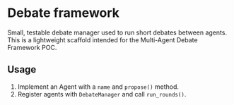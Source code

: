 Debate framework
================

Small, testable debate manager used to run short debates between agents. This is a lightweight scaffold intended for the Multi-Agent Debate Framework POC.

Usage
-----

1. Implement an Agent with a `name` and `propose()` method.
2. Register agents with `DebateManager` and call `run_rounds()`.
